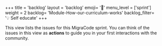 +++
title = 'backlog'
layout = 'backlog'
emoji= '🥞'
menu_level = ['sprint']
weight = 2
backlog= 'Module-How-our-curriculum-works'
backlog_filter= '💡 Self educate'
+++

This view lists the issues for this MigraCode sprint. You can think of the issues in this view as **actions** to guide you in your first interactions with the community.
